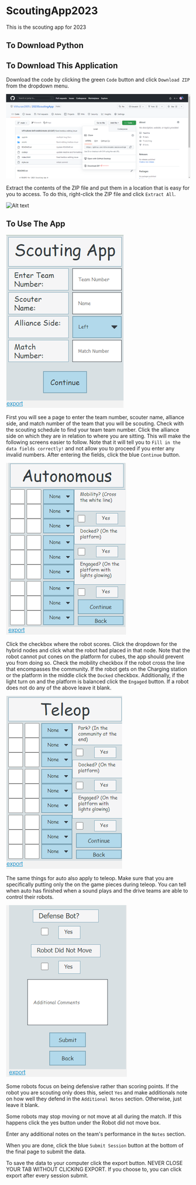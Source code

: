 # ScoutingApp2023

This is  the scouting app for 2023

## To Download Python

## To Download This Application

Download the code by clicking the green `Code` button and click `Download ZIP` from the dropdown menu.

![Alt text](assets/Download_zip.png?raw=true "Downloading the ZIP file")

Extract the contents of the ZIP file and put them in a location that is easy for you to access. To do this, right-click the ZIP file and click `Extract All`.

![Alt text](assets/ExtractFolder.gif?raw=true "Demonstrating how to extract the ZIP")

## To Use The App

![Alt text](assets/scoutingAppHomePage.png?raw=true "Home Page")

First you will see a page to enter the team number, scouter name, alliance side, and match number of the team that you will be scouting. Check with the scouting schedule to find your team team number. Click the alliance side on which they are in relation to where you are sitting. This will make the following screens easier to follow. Note that it will tell you to `Fill in the data fields correctly!` and not allow you to proceed if you enter any invalid numbers. After entering the fields, click the blue `Continue` button.

![Alt text](assets/scoutingAppAuto.png?raw=true "Auto")

Click the checkbox where the robot scores. Click the dropdown for the hybrid nodes and click what the robot had placed in that node. Note that the robot cannot put cones on the platform for cubes, the app should prevent you from doing so. Check the mobility checkbox if the robot cross the line that encompasses the community. If the robot gets on the Charging station or the platform in the middle click the `Docked` checkbox. Additionally, if the light turn on and the platform is balanced click the `Engaged` button. If a robot does not do any of the above leave it blank.

![Alt text](assets/scoutingAppTeleop.png?raw=true "Teleop")

The same things for auto also apply to teleop. Make sure that you are specifically putting only the on the game pieces during teleop. You can tell when auto has finished when a sound plays and the drive teams are able to control their robots.

![Alt text](assets/finalPage.png?raw=true "Final")

Some robots focus on being defensive rather than scoring points. If the robot you are scouting only does this, select `Yes` and make additionals note on how well they defend in the `Additional Notes` section. Otherwise, just leave it blank.

Some robots may stop moving or not move at all during the match. If this happens click the yes button under the Robot did not move box.

Enter any additional notes on the team's performance in the `Notes` section.

When you are done, click the blue `Submit Session` button at the bottom of the final page to submit the data. 

To save the data to your computer click the export button. NEVER CLOSE YOUR TAB WITHOUT CLICKING EXPORT. If you choose to, you can click export after every session submit.